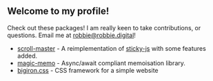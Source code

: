 ## Welcome to my profile!

Check out these packages! I am really keen to take contributions,
or questions. Email me at robbie@robbie.digital!

- [scroll-master](https://www.npmjs.com/package/scroll-master) - A reimplementation of [sticky-js](https://rgalus.github.io/sticky-js/) with some features added.
- [magic-memo](https://www.npmjs.com/package/magic-memo) - Async/await compliant memoisation library.
- [bigiron.css](https://bigiron.robbie.digital/) - CSS framework for a simple website
